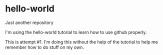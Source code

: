 # hello-world
Just another repository

I'm using the hello-world tutorial to learn how to use github properly.

This is attempt #1. I'm doing this without the help of the tutorial to help me remember how to do stuff on my own.
